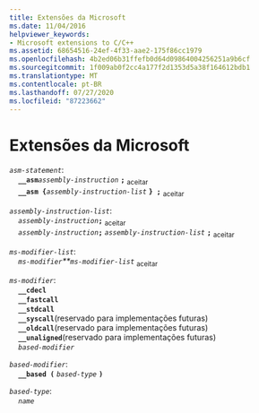 ```yaml
---
title: Extensões da Microsoft
ms.date: 11/04/2016
helpviewer_keywords:
- Microsoft extensions to C/C++
ms.assetid: 68654516-24ef-4f33-aae2-175f86cc1979
ms.openlocfilehash: 4b2ed06b31ffefb0d64d09864004256251a9b6cf
ms.sourcegitcommit: 1f009ab0f2cc4a177f2d1353d5a38f164612bdb1
ms.translationtype: MT
ms.contentlocale: pt-BR
ms.lasthandoff: 07/27/2020
ms.locfileid: "87223662"
---
```

# <a name="microsoft-extensions"></a>Extensões da Microsoft

*`asm-statement`*:<br/>
&nbsp;&nbsp;&nbsp;&nbsp;**`__asm`***`assembly-instruction`* **`;`** <sub>aceitar</sub><br/>
&nbsp;&nbsp;&nbsp;&nbsp;**`__asm {`***`assembly-instruction-list`* **`} ;`** <sub>aceitar</sub>  

*`assembly-instruction-list`*:<br/>
&nbsp;&nbsp;&nbsp;&nbsp;*`assembly-instruction`***`;`** <sub>aceitar</sub> <br/>
&nbsp;&nbsp;&nbsp;&nbsp;*`assembly-instruction`***`;`** *`assembly-instruction-list`* **`;`** <sub>aceitar</sub>

*`ms-modifier-list`*:<br/>
&nbsp;&nbsp;&nbsp;&nbsp;*`ms-modifier`**`ms-modifier-list`* <sub>aceitar</sub>

*`ms-modifier`*:<br/>
&nbsp;&nbsp;&nbsp;&nbsp;**`__cdecl`**<br/>
&nbsp;&nbsp;&nbsp;&nbsp;**`__fastcall`**<br/>
&nbsp;&nbsp;&nbsp;&nbsp;**`__stdcall`**<br/>
&nbsp;&nbsp;&nbsp;&nbsp;**`__syscall`**(reservado para implementações futuras)<br/>
&nbsp;&nbsp;&nbsp;&nbsp;**`__oldcall`**(reservado para implementações futuras)<br/>
&nbsp;&nbsp;&nbsp;&nbsp;**`__unaligned`**(reservado para implementações futuras)<br/>
&nbsp;&nbsp;&nbsp;&nbsp;*`based-modifier`*

*`based-modifier`*:<br/>
&nbsp;&nbsp;&nbsp;&nbsp;**`__based (`** *`based-type`* **`)`**

*`based-type`*:<br/>
&nbsp;&nbsp;&nbsp;&nbsp;*`name`*
